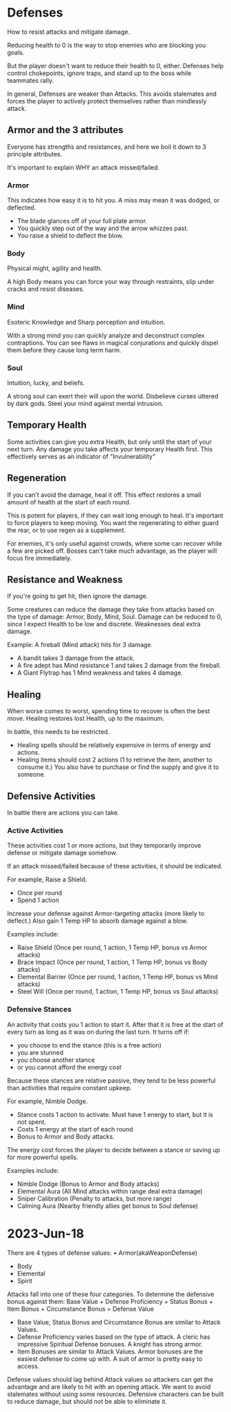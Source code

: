 # Defenses
How to resist attacks and mitigate damage.

Reducing health to 0 is the way to stop enemies who are blocking you goals.

But the player doesn't want to reduce their health to 0, either. Defenses help control chokepoints, ignore traps, and stand up to the boss while teammates rally.

In general, Defenses are weaker than Attacks. This avoids stalemates and forces the player to actively protect themselves rather than mindlessly attack.

## Armor and the 3 attributes
Everyone has strengths and resistances, and here we boil it down to 3 principle attributes.

It's important to explain WHY an attack missed/failed.

### Armor
This indicates how easy it is to hit you. A miss may mean it was dodged, or deflected.

- The blade glances off of your full plate armor.
- You quickly step out of the way and the arrow whizzes past.
- You raise a shield to deflect the blow.

### Body
Physical might, agility and health.

A high Body means you can force your way through restraints, slip under cracks and resist diseases.

### Mind
Esoteric Knowledge and Sharp perception and intuition. 

With a strong mind you can quickly analyze and deconstruct complex contraptions.
You can see flaws in magical conjurations and quickly dispel them before they cause long term harm.

### Soul
Intuition, lucky, and beliefs.

A strong soul can exert their will upon the world. Disbelieve curses uttered by dark gods. Steel your mind against mental intrusion.

## Temporary Health
Some activities can give you extra Health, but only until the start of your next turn.
Any damage you take affects your temporary Health first.
This effectively serves as an indicator of "Invulnerability"

## Regeneration
If you can't avoid the damage, heal it off.
This effect restores a small amount of health at the start of each round.

This is potent for players, if they can wait long enough to heal. It's important to force players to keep moving. You want the regenerating to either guard the rear, or to use regen as a supplement.

For enemies, it's only useful against crowds, where some can recover while a few are picked off. Bosses can't take much advantage, as the player will focus fire immediately. 

## Resistance and Weakness
If you're going to get hit, then ignore the damage.

Some creatures can reduce the damage they take from attacks based on the type of damage:
Armor, Body, Mind, Soul. Damage can be reduced to 0, since I expect Health to be low and discrete. Weaknesses deal extra damage. 

Example: A fireball (Mind attack) hits for 3 damage.
- A bandit takes 3 damage from the attack.
- A fire adept has Mind resistance 1 and takes 2 damage from the fireball.
- A Giant Flytrap has 1 Mind weakness and takes 4 damage.

## Healing
When worse comes to worst, spending time to recover is often the best move.
Healing restores lost Health, up to the maximum.

In battle, this needs to be restricted.
- Healing spells should be relatively expensive in terms of energy and actions.
- Healing items should cost 2 actions (1 to retrieve the item, another to consume it.) You also have to purchase or find the supply and give it to someone.

## Defensive Activities
In battle there are actions you can take.

### Active Activities
These activities cost 1 or more actions, but they temporarily improve defense or mitigate damage somehow.

If an attack missed/failed because of these activities, it should be indicated.

For example, Raise a Shield.
- Once per round
- Spend 1 action

Increase your defense against Armor-targeting attacks (more likely to deflect.)
Also gain 1 Temp HP to absorb damage against a blow.

Examples include:
- Raise Shield (Once per round, 1 action, 1 Temp HP, bonus vs Armor attacks)
- Brace Impact (Once per round, 1 action, 1 Temp HP, bonus vs Body attacks)
- Elemental Barrier (Once per round, 1 action, 1 Temp HP, bonus vs Mind attacks)
- Steel Will (Once per round, 1 action, 1 Temp HP, bonus vs Soul attacks)

### Defensive Stances
An activity that costs you 1 action to start it. After that it is free at the start of every turn as long as it was on during the last turn.
It turns off if:
- you choose to end the stance (this is a free action)
- you are stunned
- you choose another stance 
- or you cannot afford the energy cost

Because these stances are relative passive, they tend to be less powerful than activities that require constant upkeep.

For example, Nimble Dodge.
- Stance costs 1 action to activate. Must have 1 energy to start, but it is not spent.
- Costs 1 energy at the start of each round
- Bonus to Armor and Body attacks.

The energy cost forces the player to decide between a stance or saving up for more powerful spells.

Examples include:
- Nimble Dodge (Bonus to Armor and Body attacks)
- Elemental Aura (All Mind attacks within range deal extra damage)
- Sniper Calibration (Penalty to attacks, but more range)
- Calming Aura (Nearby friendly allies get bonus to Soul defense)

# 2023-Jun-18
There are 4 types of defense values: • Armor(akaWeaponDefense)
- Body
- Elemental
- Spirit

Attacks fall into one of these four categories. To determine the defensive bonus against them:
Base Value + Defense Proficiency + Status Bonus + Item Bonus + Circumstance Bonus = Defense Value
- Base Value, Status Bonus and Circumstance Bonus are similar to Attack Values.
- Defense Proficiency varies based on the type of attack. A cleric has impressive Spiritual Defense bonuses. A knight has strong armor.
- Item Bonuses are similar to Attack Values. Armor bonuses are the easiest defense to come up with. A suit of armor is pretty easy to access.

Defense values should lag behind Attack values so attackers can get the advantage and are likely to hit with an opening attack.
We want to avoid stalemates without using some resources. Defensive characters can be built to reduce damage, but should not be able to eliminate it.
